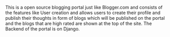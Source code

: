 This is a open source blogging portal just like Blogger.com and consists of the features like User creation and allows users to create their profile and publish their thoughts in form of blogs which will be published on the portal and the blogs that are high rated are shown at the top of the site. The Backend of the portal is on Django.
